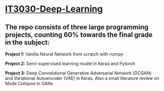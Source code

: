 # [IT3030-Deep-Learning](https://www.idi.ntnu.no/emner/it3030/)
## The repo consists of three large programming projects, counting 60% towards the final grade in the subject: 
**Project 1:** Vanilla Neural Network from scratch with numpy

**Project 2:** Semi-supervised learning model in Keras and Pytorch

**Project 3:** Deep Convolutional Generative Adversarial Network (DCGAN) and Variational Autoencoder (VAE) in Keras. Also a small literature review on Mode Collapse in GANs
